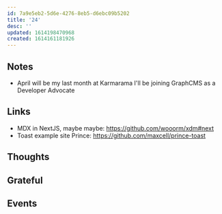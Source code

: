 ```yaml
---
id: 7a9e5eb2-5d6e-4276-8eb5-d6ebc09b5202
title: '24'
desc: ''
updated: 1614198470968
created: 1614161181926
---
```


## Notes

- April will be my last month at Karmarama I'll be joining GraphCMS as
  a Developer Advocate

## Links

- MDX in NextJS, maybe maybe: https://github.com/wooorm/xdm#next
- Toast example site Prince: https://github.com/maxcell/prince-toast

## Thoughts

## Grateful

## Events
